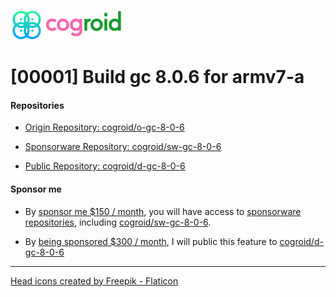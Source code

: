 [![cogroid.com](https://github.com/cogroid/resources/raw/main/images/banner/cogroid-48.png)](https://cogroid.com)

# [00001] Build gc 8.0.6 for armv7-a

#### Repositories

* [Origin Repository: cogroid/o-gc-8-0-6](https://github.com/cogroid/o-gc-8-0-6)

* [Sponsorware Repository: cogroid/sw-gc-8-0-6](https://github.com/cogroid/sw-gc-8-0-6)

* [Public Repository: cogroid/d-gc-8-0-6](https://github.com/cogroid/d-gc-8-0-6)

#### Sponsor me

* By [sponsor me $150 / month](https://github.com/sponsors/cogroid), you will have access to [sponsorware repositories](https://github.com/cogroid/l-sponsorware), including [cogroid/sw-gc-8-0-6](https://github.com/cogroid/sw-gc-8-0-6).

* By [being sponsored $300 / month](https://github.com/sponsors/cogroid), I will public this feature to [cogroid/d-gc-8-0-6](https://github.com/cogroid/d-gc-8-0-6)

---
[Head icons created by Freepik - Flaticon](https://www.flaticon.com/free-icons/head)

